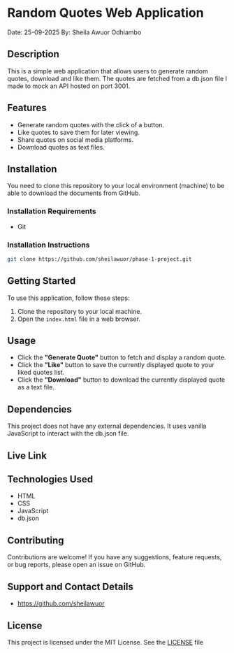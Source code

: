 # Random Quotes Web Application

Date: 25-09-2025 
By: Sheila Awuor Odhiambo

## Description

This is a simple web application that allows users to generate random quotes, download and like them. The quotes are fetched from a db.json file I made to mock an API hosted on port 3001.

## Features

- Generate random quotes with the click of a button.
- Like quotes to save them for later viewing.
- Share quotes on social media platforms.
- Download quotes as text files.

## Installation

You need to clone this repository to your local environment (machine) to be able to download the documents from GitHub.

### Installation Requirements

- Git

### Installation Instructions

```bash
git clone https://github.com/sheilawuor/phase-1-project.git
```

## Getting Started

To use this application, follow these steps:

1. Clone the repository to your local machine.
2. Open the `index.html` file in a web browser.

## Usage

- Click the **"Generate Quote"** button to fetch and display a random quote.
- Click the **"Like"** button to save the currently displayed quote to your liked quotes list.
- Click the **"Download"** button to download the currently displayed quote as a text file.

## Dependencies

This project does not have any external dependencies. It uses vanilla JavaScript to interact with the db.json file.

## Live Link



## Technologies Used

- HTML
- CSS
- JavaScript
- db.json

## Contributing

Contributions are welcome! If you have any suggestions, feature requests, or bug reports, please open an issue on GitHub.

## Support and Contact Details

- https://github.com/sheilawuor

## License

This project is licensed under the MIT License. See the [LICENSE](./LICENSE) file